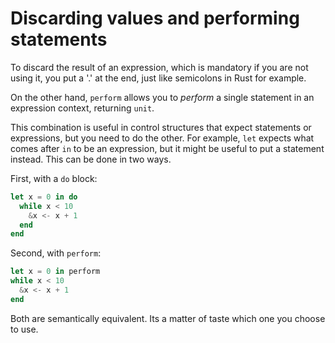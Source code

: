# Discarding values and performing statements

To discard the result of an expression, which is mandatory if you are not using
it, you put a '.' at the end, just like semicolons in Rust for example.

On the other hand, `perform` allows you to _perform_ a single statement in an
expression context, returning `unit`.

This combination is useful in control structures that expect statements or
expressions, but you need to do the other. For example, `let` expects what
comes after `in` to be an expression, but it might be useful to put a statement
instead. This can be done in two ways.

First, with a `do` block:

```julia
let x = 0 in do
  while x < 10
    &x <- x + 1
  end
end
```

Second, with `perform`:

```julia
let x = 0 in perform
while x < 10
  &x <- x + 1
end
```

Both are semantically equivalent. Its a matter of taste which one you choose to
use.
